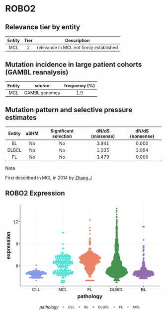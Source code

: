 # ROBO2

## Relevance tier by entity

|Entity|Tier|Description                            |
|:------:|:----:|---------------------------------------|
|MCL   |2   |relevance in MCL not firmly established|

## Mutation incidence in large patient cohorts (GAMBL reanalysis)

|Entity|source       |frequency (%)|
|:------:|:-------------:|:-------------:|
|MCL   |GAMBL genomes|1.9          |

## Mutation pattern and selective pressure estimates

|Entity|aSHM|Significant selection|dN/dS (missense)|dN/dS (nonsense)|
|:------:|:----:|:---------------------:|:----------------:|:----------------:|
|BL    |No  |No                   |3.941           |0.000           |
|DLBCL |No  |No                   |1.035           |3.094           |
|FL    |No  |No                   |3.479           |0.000           |


> [!NOTE]
> First described in MCL in 2014 by [Zhang J](https://pubmed.ncbi.nlm.nih.gov/24682267)
## ROBO2 Expression
![image](images/gene_expression/ROBO2_by_pathology.svg)
<!-- ORIGIN: zhangGenomicLandscapeMantle2014 -->
